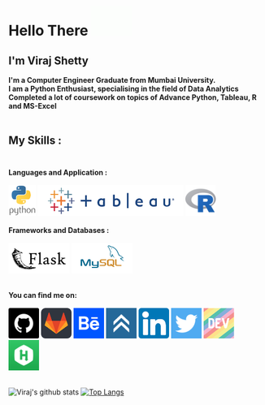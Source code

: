 # Hello There <img src = "https://github.com/VirajVShetty/VirajVShetty/blob/main/Source/hello.gif" width="80px">

## I'm Viraj Shetty

<b>I'm a Computer Engineer Graduate from Mumbai University.</br>
I am a Python Enthusiast, specialising in the field of Data Analytics </br>
Completed a lot of coursework on topics of Advance Python, Tableau, R and MS-Excel </b> </br></br>

## My Skills :</br> </br>
<b> Languages and Application : </b> </br> </br>
<img height="60" src="https://github.com/VirajVShetty/VirajVShetty/blob/main/Source/python.svg"></a>
<img height="60" src="https://github.com/VirajVShetty/VirajVShetty/blob/main/Source/tableau-long.png"></a>
<img height="60" src="https://github.com/VirajVShetty/VirajVShetty/blob/main/Source/r.svg"></a>
</br> </br>
<b> Frameworks and Databases : </b> </br> </br>
<img height="60" src="https://github.com/VirajVShetty/VirajVShetty/blob/main/Source/flask.svg"></a>
<img height="60" src="https://github.com/VirajVShetty/VirajVShetty/blob/main/Source/mysql.svg"></a>
</br></br>

<b> You can find me on: </b> </br> </br>
<a href="https://github.com/VirajVShetty"><img height="60" src="https://github.com/VirajVShetty/VirajVShetty/blob/main/Source/github-square.png"></a>
<a href="https://gitlab.com/VirajVShetty"><img height="60" src="https://github.com/VirajVShetty/VirajVShetty/blob/main/Source/gitlab.png"></a>
<a href = "https://www.behance.net/virajshetty"><img height="60" src="https://github.com/VirajVShetty/VirajVShetty/blob/main/Source/behance.png"></a>
<a href="https://www.youracclaim.com/users/viraj-shetty.d917c426"><img height="60" src="https://github.com/VirajVShetty/VirajVShetty/blob/main/Source/youracclaim.png"></a>
<a href="https://www.linkedin.com/in/virajshetty47/"><img height="60" src="https://github.com/VirajVShetty/VirajVShetty/blob/main/Source/linkedin.png"></a>
<a href="https://twitter.com/virajshetty47"><img height="60" src="https://github.com/VirajVShetty/VirajVShetty/blob/main/Source/twitter.png"></a>
<a href="https://dev.to/virajvshetty"><img height="60" src="https://github.com/VirajVShetty/VirajVShetty/blob/main/Source/devto.png"></a>
<a href = "https://www.hackerrank.com/viraj_shetty"><img height="60" src="https://github.com/VirajVShetty/VirajVShetty/blob/main/Source/hackerrank.jpg"></a>
</br></br>

![Viraj's github stats](https://github-readme-stats.vercel.app/api?username=VirajVShetty&show_icons=true&theme=radical)
[![Top Langs](https://github-readme-stats.vercel.app/api/top-langs/?username=VirajVShetty&layout=compact&theme=radical)](https://github.com/VirajVShetty)
